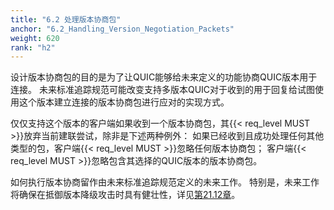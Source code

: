 ```yaml
---
title: "6.2 处理版本协商包"
anchor: "6.2_Handling_Version_Negotiation_Packets"
weight: 620
rank: "h2"
---
```


设计版本协商包的目的是为了让QUIC能够给未来定义的功能协商QUIC版本用于连接。
未来标准追踪规范可能改变支持多版本QUIC对于收到的用于回复给试图使用这个版本建立连接的版本协商包进行应对的实现方式。

仅仅支持这个版本的客户端如果收到一个版本协商包，其{{< req_level MUST >}}放弃当前建联尝试，除非是下述两种例外：
如果已经收到且成功处理任何其他类型的包，客户端{{< req_level MUST >}}忽略任何版本协商包；
客户端{{< req_level MUST >}}忽略包含其选择的QUIC版本的版本协商包。

如何执行版本协商留作由未来标准追踪规范定义的未来工作。
特别是，未来工作将确保在抵御版本降级攻击时具有健壮性，详见[第21.12章]()。
